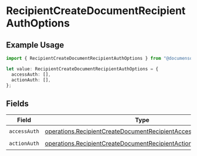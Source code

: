 # RecipientCreateDocumentRecipientAuthOptions

## Example Usage

```typescript
import { RecipientCreateDocumentRecipientAuthOptions } from "@documenso/sdk-typescript/models/operations";

let value: RecipientCreateDocumentRecipientAuthOptions = {
  accessAuth: [],
  actionAuth: [],
};
```

## Fields

| Field                                                                                                                                            | Type                                                                                                                                             | Required                                                                                                                                         | Description                                                                                                                                      |
| ------------------------------------------------------------------------------------------------------------------------------------------------ | ------------------------------------------------------------------------------------------------------------------------------------------------ | ------------------------------------------------------------------------------------------------------------------------------------------------ | ------------------------------------------------------------------------------------------------------------------------------------------------ |
| `accessAuth`                                                                                                                                     | [operations.RecipientCreateDocumentRecipientAccessAuthResponse](../../models/operations/recipientcreatedocumentrecipientaccessauthresponse.md)[] | :heavy_check_mark:                                                                                                                               | N/A                                                                                                                                              |
| `actionAuth`                                                                                                                                     | [operations.RecipientCreateDocumentRecipientActionAuthResponse](../../models/operations/recipientcreatedocumentrecipientactionauthresponse.md)[] | :heavy_check_mark:                                                                                                                               | N/A                                                                                                                                              |